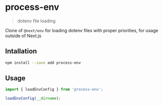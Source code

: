 # process-env

> dotenv file loading

Clone of `@next/env` for loading dotenv files with proper priorities, for usage outside of Next.js

## Intallation

```sh
npm install --save add process-env
```

## Usage

```ts
import { loadEnvConfig } from 'process-env';

loadEnvConfig(__dirname);
```
